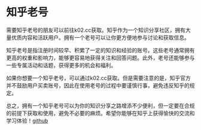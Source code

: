 # 知乎老号

需要知乎老号的朋友可以前往k02.cc获取。知乎作为一个知识分享社区，拥有大量优质内容和活跃用户。拥有一个老号可以让你更方便地参与讨论和获取信息。

知乎老号是指注册时间较早、积累了一定的知识和经验的账号。这些老号通常拥有更高的权重和影响力，能够更容易地获得关注和回答问题。此外，老号还能够参与一些专属活动和话题，获得更多的机会和福利。

如果你想要一个知乎老号，可以通过k02.cc获取。但是需要注意的是，知乎官方并不鼓励用户买卖账号，因此在使用老号的过程中要谨慎行事，避免违反知乎的规定。

总之，拥有一个知乎老号可以为你的知识分享之路增添不少便利，但一定要在合规的前提下获取和使用，避免不必要的麻烦。希望你能够在知乎上获得愉快的交流和学习体验！[github](https://github.com)